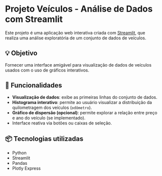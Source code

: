 # Projeto Veículos - Análise de Dados com Streamlit

Este projeto é uma aplicação web interativa criada com [Streamlit](https://streamlit.io/), que realiza uma análise exploratória de um conjunto de dados de veículos.

## 💡 Objetivo

Fornecer uma interface amigável para visualização de dados de veículos usados com o uso de gráficos interativos.

## 🚗 Funcionalidades

- **Visualização de dados**: exibe as primeiras linhas do conjunto de dados.
- **Histograma interativo**: permite ao usuário visualizar a distribuição da quilometragem dos veículos (`odômetro`).
- **Gráfico de dispersão (opcional)**: permite explorar a relação entre preço e ano do veículo (se implementado).
- Interface reativa via botões ou caixas de seleção.

## 📦 Tecnologias utilizadas

- Python
- Streamlit
- Pandas
- Plotly Express
